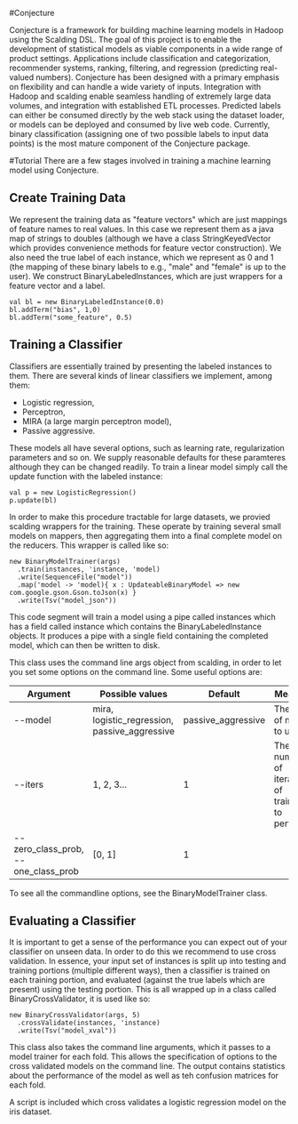 #Conjecture

Conjecture is a framework for building machine learning models in Hadoop using the Scalding DSL.
The goal of this project is to enable the development of statistical models as viable components
in a wide range of product settings. Applications include classification and categorization,
recommender systems, ranking, filtering, and regression (predicting real-valued numbers).
Conjecture has been designed with a primary emphasis on flexibility and can handle a wide variety of inputs.
Integration with Hadoop and scalding enable seamless handling of extremely large data volumes,
and integration with established ETL processes. Predicted labels can either be consumed directly
by the web stack using the dataset loader, or models can be deployed and consumed by live web code.
Currently, binary classification (assigning one of two possible labels to input data points)
is the most mature component of the Conjecture package.

#Tutorial
There are a few stages involved in training a machine learning model using Conjecture.

## Create Training Data
We represent the training data as "feature vectors" which are just mappings of feature names to real values.
In this case we represent them as a java map of strings to doubles
(although we have a class StringKeyedVector which provides convenience methods for feature vector construction).
We also need the true label of each instance, which we represent as 0 and 1
(the mapping of these binary labels to e.g., "male" and "female" is up to the user).
We construct BinaryLabeledInstances, which are just wrappers for a feature vector and a label.

    val bl = new BinaryLabeledInstance(0.0)
    bl.addTerm("bias", 1,0)
    bl.addTerm("some_feature", 0.5)

## Training a Classifier
Classifiers are essentially trained by presenting the labeled instances to them.  There are several kinds 
of linear classifiers we implement, among them:

* Logistic regression,
* Perceptron,
* MIRA (a large margin perceptron model),
* Passive aggressive.

These models all have several options, such as learning rate, regularization parameters and so on.  We supply
reasonable defaults for these paramteres although they can be changed readily.  To train a linear model
simply call the update function with the labeled instance:

    val p = new LogisticRegression()
    p.update(bl)

In order to make this procedure tractable for large datasets, we provied scalding wrappers for the training.
These operate by training several small models on mappers, then aggregating them into a final complete model
on the reducers.  This wrapper is called like so:

    new BinaryModelTrainer(args)
      .train(instances, 'instance, 'model)
      .write(SequenceFile("model"))
      .map('model -> 'model){ x : UpdateableBinaryModel => new com.google.gson.Gson.toJson(x) }
      .write(Tsv("model_json"))

This code segment will train a model using a pipe called instances which has a field called instance which contains
the BinaryLabeledInstance objects.  It produces a pipe with a single field containing the completed model, which can
then be written to disk.

This class uses the command line args object from scalding, in order to let you set some options on the command line.
Some useful options are:

| Argument                            | Possible values                               | Default            | Meaning                                          |
|-------------------------------------|-----------------------------------------------|--------------------|--------------------------------------------------|
| --model                             | mira, logistic_regression, passive_aggressive | passive_aggressive | The type of model to use.                        |
| --iters                             | 1, 2, 3...                                    | 1                  | The number of iterations of training to perform. |
| --zero_class_prob, --one_class_prob | [0, 1]                                        | 1                  |                                                  |

To see all the commandline options, see the BinaryModelTrainer class.

## Evaluating a Classifier
It is important to get a sense of the performance you can expect out of your classifier on unseen data.
In order to do this we recommend to use cross validation.
In essence, your input set of instances is split up into testing and training portions (multiple different ways),
then a classifier is trained on each training portion, and evaluated (against the true labels which are present)
using the testing portion.
This is all wrapped up in a class called BinaryCrossValidator, it is used like so:

    new BinaryCrossValidator(args, 5)
      .crossValidate(instances, 'instance)
      .write(Tsv("model_xval"))

This class also takes the command line arguments, which it passes to a model trainer for each fold.
This allows the specification of options to the cross validated models on the command line.
The output contains statistics about the performance of the model as well as teh confusion matrices
for each fold.

A script is included which cross validates a logistic regression model on the iris dataset.



